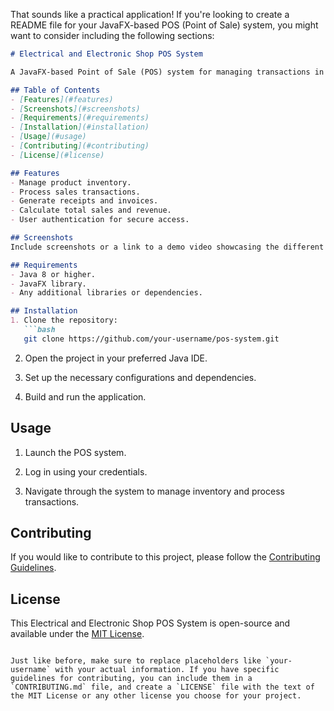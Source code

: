That sounds like a practical application! If you're looking to create a README file for your JavaFX-based POS (Point of Sale) system, you might want to consider including the following sections:

```markdown
# Electrical and Electronic Shop POS System

A JavaFX-based Point of Sale (POS) system for managing transactions in an electrical and electronic shop.

## Table of Contents
- [Features](#features)
- [Screenshots](#screenshots)
- [Requirements](#requirements)
- [Installation](#installation)
- [Usage](#usage)
- [Contributing](#contributing)
- [License](#license)

## Features
- Manage product inventory.
- Process sales transactions.
- Generate receipts and invoices.
- Calculate total sales and revenue.
- User authentication for secure access.

## Screenshots
Include screenshots or a link to a demo video showcasing the different functionalities of your POS system.

## Requirements
- Java 8 or higher.
- JavaFX library.
- Any additional libraries or dependencies.

## Installation
1. Clone the repository:
   ```bash
   git clone https://github.com/your-username/pos-system.git
   ```
2. Open the project in your preferred Java IDE.

3. Set up the necessary configurations and dependencies.

4. Build and run the application.

## Usage
1. Launch the POS system.

2. Log in using your credentials.

3. Navigate through the system to manage inventory and process transactions.

## Contributing
If you would like to contribute to this project, please follow the [Contributing Guidelines](CONTRIBUTING.md).

## License
This Electrical and Electronic Shop POS System is open-source and available under the [MIT License](LICENSE).
```

Just like before, make sure to replace placeholders like `your-username` with your actual information. If you have specific guidelines for contributing, you can include them in a `CONTRIBUTING.md` file, and create a `LICENSE` file with the text of the MIT License or any other license you choose for your project.
